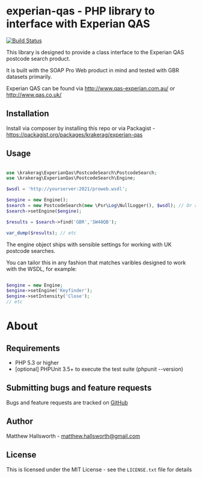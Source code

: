 experian-qas - PHP library to interface with Experian QAS
==============================

[![Build Status](https://secure.travis-ci.org/krakerag/experian-qas.png)](http://travis-ci.org/krakerag/experian-qas)

This library is designed to provide a class interface to the Experian QAS postcode search product.

It is built with the SOAP Pro Web product in mind and tested with GBR datasets primarily.

Experian QAS can be found via http://www.qas-experian.com.au/ or http://www.qas.co.uk/

Installation
------------

Install via composer by installing this repo or via Packagist - https://packagist.org/packages/krakerag/experian-qas

Usage
-----

```php

use \krakerag\ExperianQas\PostcodeSearch\PostcodeSearch;
use \krakerag\ExperianQas\PostcodeSearch\Engine;

$wsdl = 'http://yourserver:2021/proweb.wsdl';

$engine = new Engine();
$search = new PostcodeSearch(new \Psr\Log\NullLogger(), $wsdl); // Or a proper logger in place
$search->setEngine($engine);

$results = $search->find('GBR','SW40QB');

var_dump($results); // etc

```

The engine object ships with sensible settings for working with UK postcode searches.

You can tailor this in any fashion that matches varibles designed to work with the WSDL, for example:

```php

$engine = new Engine;
$engine->setEngine('Keyfinder');
$engine->setIntensity('Close');
// etc

```

About
=====

Requirements
------------

- PHP 5.3 or higher
- [optional] PHPUnit 3.5+ to execute the test suite (phpunit --version)

Submitting bugs and feature requests
------------------------------------

Bugs and feature requests are tracked on [GitHub](https://github.com/krakerag/experian-qas/issues)

Author
------

Matthew Hallsworth - <matthew.hallsworth@gmail.com>

License
-------

This is licensed under the MIT License - see the `LICENSE.txt` file for details
